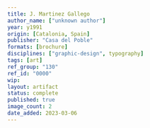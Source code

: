 ```yaml
---
title: J. Martinez Gallego
author_name: ["unknown author"]
year: y1991
origin: [Catalonia, Spain]
publisher: "Casa del Poble"
formats: [brochure]
disciplines: ["graphic-design", typography]
tags: [art]
ref_group: "130"
ref_id: "0000"
wip:
layout: artifact
status: complete
published: true
image_count: 2
date_added: 2023-03-06
---
```


